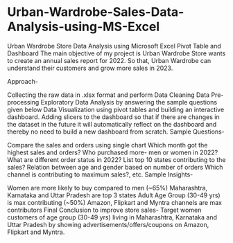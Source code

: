# Urban-Wardrobe-Sales-Data-Analysis-using-MS-Excel
Urban Wardrobe Store Data Analysis using Microsoft Excel Pivot Table and Dashboard
The main objective of my project is Urban Wardrobe Store wants to create an annual sales report for 2022. So that, Urban Wardrobe can understand their customers and grow more sales in 2023.

Approach-

Collecting the raw data in .xlsx format and perform Data Cleaning
Data Pre-processing
Exploratory Data Analysis by answering the sample questions given below
Data Visualization using pivot tables and building an interactive dashboard.
Adding slicers to the dashboard so that if there are changes in the dataset in the future it will automatically reflect on the dashboard and thereby no need to build a new dashboard from scratch.
Sample Questions-

Compare the sales and orders using single chart
Which month got the highest sales and orders?
Who purchased more- men or women in 2022?
What are different order status in 2022?
List top 10 states contributing to the sales?
Relation between age and gender based on number of orders
Which channel is contributing to maximum sales?, etc.
Sample Insights-

Women are more likely to buy compared to men (~65%)
Maharashtra, Karnataka and Uttar Pradesh are top 3 states
Adult Age Group (30-49 yrs) is max contributing (~50%)
Amazon, Flipkart and Myntra channels are max contributors
Final Conclusion to improve store sales- Target women customers of age group (30-49 yrs) living in Maharashtra, Karnataka and Uttar Pradesh by showing advertisements/offers/coupons on Amazon, Flipkart and Myntra.
